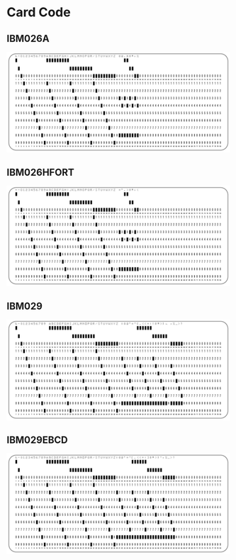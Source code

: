 # Card Code

## IBM026A

![Empty Sample of an IBM026A Card Code](Fotos/PunchedCard_Sample_CardCode_IBM026A_72dpi.png)

## IBM026HFORT

![Empty Sample of an IBM026HFORT Card Code](Fotos/PunchedCard_Sample_CardCode_IBM026HFORT_72dpi.png)

## IBM029

![Empty Sample of an IBM029 Card Code](Fotos/PunchedCard_Sample_CardCode_IBM029_72dpi.png)

## IBM029EBCD

![Empty Sample of an IBM029EBCD Card Code](Fotos/PunchedCard_Sample_CardCode_IBM029EBCD_72dpi.png)
